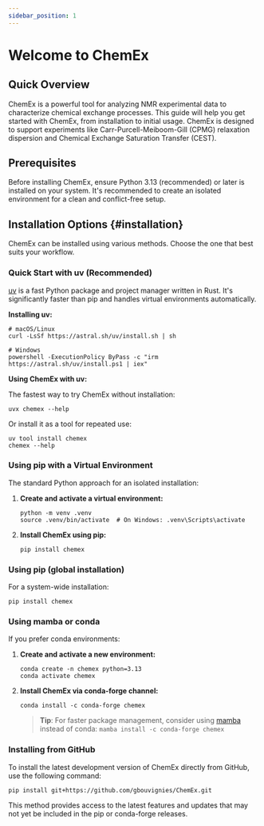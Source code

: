 ```yaml
---
sidebar_position: 1
---
```


# Welcome to ChemEx

## Quick Overview

ChemEx is a powerful tool for analyzing NMR experimental data to characterize chemical exchange processes. This guide will help you get started with ChemEx, from installation to initial usage. ChemEx is designed to support experiments like Carr-Purcell-Meiboom-Gill (CPMG) relaxation dispersion and Chemical Exchange Saturation Transfer (CEST).

## Prerequisites

Before installing ChemEx, ensure Python 3.13 (recommended) or later is installed on your system. It's recommended to create an isolated environment for a clean and conflict-free setup.

## Installation Options {#installation}

ChemEx can be installed using various methods. Choose the one that best suits your workflow.

### Quick Start with uv (Recommended)

[uv](https://docs.astral.sh/uv/) is a fast Python package and project manager written in Rust. It's significantly faster than pip and handles virtual environments automatically.

**Installing uv:**

```shell
# macOS/Linux
curl -LsSf https://astral.sh/uv/install.sh | sh

# Windows
powershell -ExecutionPolicy ByPass -c "irm https://astral.sh/uv/install.ps1 | iex"
```

**Using ChemEx with uv:**

The fastest way to try ChemEx without installation:

```shell
uvx chemex --help
```

Or install it as a tool for repeated use:

```shell
uv tool install chemex
chemex --help
```

### Using pip with a Virtual Environment

The standard Python approach for an isolated installation:

1. **Create and activate a virtual environment:**

   ```shell
   python -m venv .venv
   source .venv/bin/activate  # On Windows: .venv\Scripts\activate
   ```

2. **Install ChemEx using pip:**

   ```shell
   pip install chemex
   ```

### Using pip (global installation)

For a system-wide installation:

```shell
pip install chemex
```

### Using mamba or conda

If you prefer conda environments:

1. **Create and activate a new environment:**

   ```shell
   conda create -n chemex python=3.13
   conda activate chemex
   ```

2. **Install ChemEx via conda-forge channel:**

   ```shell
   conda install -c conda-forge chemex
   ```

   > **Tip**: For faster package management, consider using [mamba](https://mamba.readthedocs.io/) instead of conda: `mamba install -c conda-forge chemex`

### Installing from GitHub

To install the latest development version of ChemEx directly from GitHub, use the following command:

```shell
pip install git+https://github.com/gbouvignies/ChemEx.git
```

This method provides access to the latest features and updates that may not yet be included in the pip or conda-forge releases.
